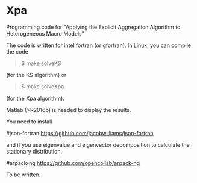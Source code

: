 # Xpa
Programming code for "Applying the Explicit Aggregation Algorithm to Heterogeneous Macro Models"

The code is written for intel fortran (or gfortran). In Linux, you can compile the code 
> $ make solveKS

(for the KS algorithm) or
> $ make solveXpa

(for the Xpa algorithm). 

Matlab (>R2016b) is needed to display the results.

You need to install 

#json-fortran https://github.com/jacobwilliams/json-fortran

and if you use eigenvalue and eigenvector decomposition to calculate the stationary distribution,

#arpack-ng https://github.com/opencollab/arpack-ng

To be written.
